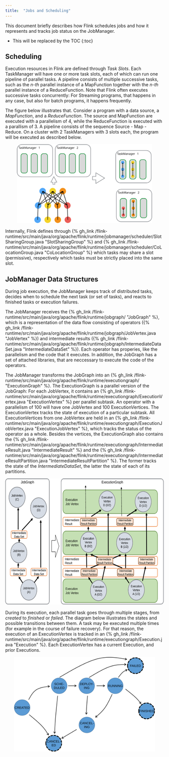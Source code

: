 ```yaml
---
title:  "Jobs and Scheduling"
---
```

<!--
Licensed to the Apache Software Foundation (ASF) under one
or more contributor license agreements.  See the NOTICE file
distributed with this work for additional information
regarding copyright ownership.  The ASF licenses this file
to you under the Apache License, Version 2.0 (the
"License"); you may not use this file except in compliance
with the License.  You may obtain a copy of the License at

  http://www.apache.org/licenses/LICENSE-2.0

Unless required by applicable law or agreed to in writing,
software distributed under the License is distributed on an
"AS IS" BASIS, WITHOUT WARRANTIES OR CONDITIONS OF ANY
KIND, either express or implied.  See the License for the
specific language governing permissions and limitations
under the License.
-->

This document briefly describes how Flink schedules jobs and 
how it represents and tracks job status on the JobManager.

* This will be replaced by the TOC
{:toc}


## Scheduling

Execution resources in Flink are defined through _Task Slots_. Each TaskManager will have one or more task slots,
each of which can run one pipeline of parallel tasks. A pipeline consists of multiple successive tasks, such as the
*n-th* parallel instance of a MapFunction together with the *n-th* parallel instance of a ReduceFunction.
Note that Flink often executes successive tasks concurrently: For Streaming programs, that happens in any case,
but also for batch programs, it happens frequently.

The figure below illustrates that. Consider a program with a data source, a *MapFunction*, and a *ReduceFunction*.
The source and MapFunction are executed with a parallelism of 4, while the ReduceFunction is executed with a
parallism of 3. A pipeline consists of the sequence Source - Map - Reduce. On a cluster with 2 TaskManagers with
3 slots each, the program will be executed as described below.

<div style="text-align: center;">
<img src="fig/slots.svg" alt="Assigning Pipelines of Tasks to Slots" height="250px" style="text-align: center;"/>
</div>

Internally, Flink defines through {% gh_link /flink-runtime/src/main/java/org/apache/flink/runtime/jobmanager/scheduler/SlotSharingGroup.java "SlotSharingGroup" %} 
and {% gh_link /flink-runtime/src/main/java/org/apache/flink/runtime/jobmanager/scheduler/CoLocationGroup.java "CoLocationGroup" %}
which tasks may share a slot (permissive), respectively which tasks must be strictly placed into the same slot.


## JobManager Data Structures

During job execution, the JobManager keeps track of distributed tasks, decides when to schedule the next task (or set of tasks),
and reacts to finished tasks or execution failures.

The JobManager receives the {% gh_link /flink-runtime/src/main/java/org/apache/flink/runtime/jobgraph/ "JobGraph" %},
which is a representation of the data flow consisting of operators ({% gh_link /flink-runtime/src/main/java/org/apache/flink/runtime/jobgraph/JobVertex.java "JobVertex" %})
and intermediate results ({% gh_link /flink-runtime/src/main/java/org/apache/flink/runtime/jobgraph/IntermediateDataSet.java "IntermediateDataSet" %}).
Each operator has properies, like the parallelism and the code that it executes.
In addition, the JobGraph has a set of attached libraries, that are neccessary to execute the code of the operators.

The JobManager transforms the JobGraph into an {% gh_link /flink-runtime/src/main/java/org/apache/flink/runtime/executiongraph/ "ExecutionGraph" %}.
The ExecutionGraph is a parallel version of the JobGraph: For each JobVertex, it contains an {% gh_link /flink-runtime/src/main/java/org/apache/flink/runtime/executiongraph/ExecutionVertex.java "ExecutionVertex" %} per parallel subtask. An operator with a parallelism of 100 will have one JobVertex and 100 ExecutionVertices.
The ExecutionVertex tracks the state of execution of a particular subtask. All ExecutionVertices from one JobVertex are held in an
{% gh_link /flink-runtime/src/main/java/org/apache/flink/runtime/executiongraph/ExecutionJobVertex.java "ExecutionJobVertex" %},
which tracks the status of the operator as a whole. 
Besides the vertices, the ExecutionGraph also contains the {% gh_link /flink-runtime/src/main/java/org/apache/flink/runtime/executiongraph/IntermediateResult.java "IntermediateResult" %} and the {% gh_link /flink-runtime/src/main/java/org/apache/flink/runtime/executiongraph/IntermediateResultPartition.java "IntermediateResultPartition" %}. The former tracks the state of the *IntermediateDataSet*, the latter the state of each of its partitions.

<div style="text-align: center;">
<img src="fig/job_and_execution_graph.svg" alt="JobGraph and ExecutionGraph" height="400px" style="text-align: center;"/>
</div>

During its execution, each parallel task goes through multiple stages, from *created* to *finished* or *failed*. The diagram below illustrates the 
states and possible transitions between them. A task may be executed multiple times (for example in the course of failure recovery).
For that reason, the execution of an ExecutionVertex is tracked in an {% gh_link /flink-runtime/src/main/java/org/apache/flink/runtime/executiongraph/Execution.java "Execution" %}. Each ExecutionVertex has a current Execution, and prior Executions.

<div style="text-align: center;">
<img src="fig/state_machine.svg" alt="States and Transitions of Task Executions" height="300px" style="text-align: center;"/>
</div>


